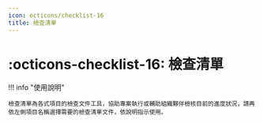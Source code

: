 ```yaml
---
icon: octicons/checklist-16
title: 檢查清單
---
```


# :octicons-checklist-16: 檢查清單

!!! info "使用說明"

    檢查清單為各式項目的檢查文件工具，協助專案執行或輔助組織夥伴檢核目前的進度狀況，請再依左側項目名稱選擇需要的檢查清單文件，依說明指示使用。
